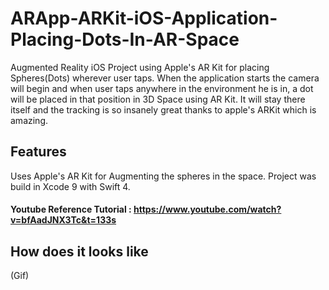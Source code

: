 # ARApp-ARKit-iOS-Application-Placing-Dots-In-AR-Space
Augmented Reality iOS Project using Apple's AR Kit for placing Spheres(Dots) wherever user taps.
When the application starts the camera will begin and when user taps anywhere in the environment he is in, a dot will be placed in that position in 3D Space using AR Kit.
It will stay there itself and the tracking is so insanely great thanks to apple's ARKit which is amazing.

## Features
Uses Apple's AR Kit for Augmenting the spheres in the space.
Project was build in Xcode 9 with Swift 4.

#### Youtube Reference Tutorial : https://www.youtube.com/watch?v=bfAadJNX3Tc&t=133s


## How does it looks like
(Gif)
